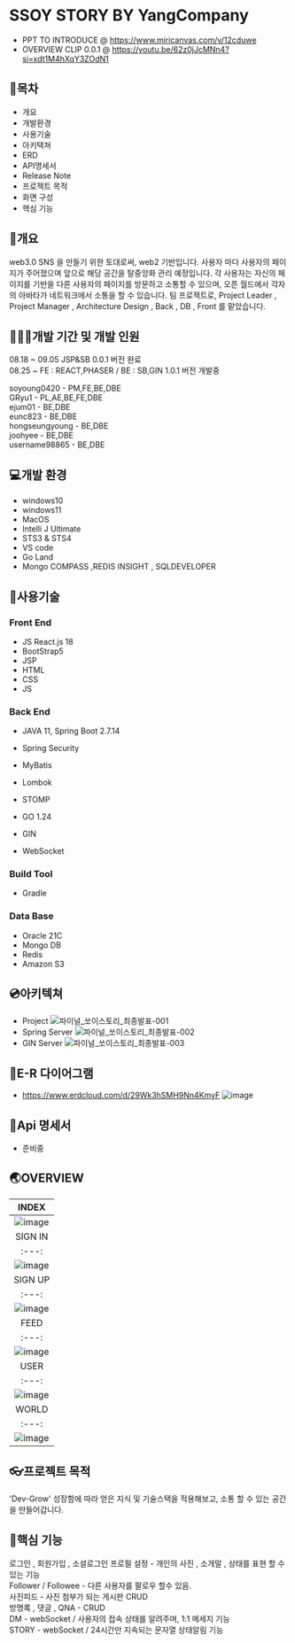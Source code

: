 # SSOY STORY BY YangCompany
- PPT TO INTRODUCE @ https://www.miricanvas.com/v/12cduwe
- OVERVIEW CLIP 0.0.1 @ https://youtu.be/62z0jJcMNn4?si=xdt1M4hXqY3ZOdN1

## 📖목차
- 개요
- 개발환경
- 사용기술
- 아키택쳐
- ERD
- API명세서
- Release Note
- 프로젝트 목적
- 화면 구성
- 핵심 기능

## 🧾개요

web3.0 SNS 을 만들기 위한 토대로써, web2 기반입니다.
사용자 마다 사용자의 페이지가 주어졌으며 앞으로 해당 공간을 탈중앙화 관리 예정입니다.
각 사용자는 자신의 페이지를 기반을 다른 사용자의 페이지를 방문하고 소통할 수 있으며, 오픈 월드에서 각자의 아바타가 네트워크에서 소통을 할 수 있습니다.
팀 프로젝트로, Project Leader , Project Manager , Architecture Design , Back , DB , Front 를 맡았습니다.

## 👨‍👦‍👦개발 기간 및 개발 인원

08.18 ~ 09.05 JSP&SB 0.0.1 버전 완료    
08.25 ~  FE : REACT,PHASER / BE : SB,GIN 1.0.1 버전 개발중

soyoung0420 - PM,FE,BE,DBE   
GRyu1 - PL,AE,BE,FE,DBE   
ejum01 - BE,DBE   
eunc823 - BE,DBE   
hongseungyoung - BE,DBE   
joohyee - BE,DBE   
username98865 - BE,DBE   

## 💻개발 환경
- windows10
- windows11
- MacOS
- Intelli J Ultimate
- STS3 & STS4
- VS code
- Go Land
- Mongo COMPASS ,REDIS INSIGHT , SQLDEVELOPER

## 💾사용기술

### Front End
- JS React.js 18
- BootStrap5
- JSP
- HTML
- CSS
- JS

### Back End
- JAVA 11, Spring Boot 2.7.14
- Spring Security
- MyBatis
- Lombok
- STOMP
  
- GO 1.24
- GIN
- WebSocket

### Build Tool
- Gradle

### Data Base
- Oracle 21C
- Mongo DB
- Redis
- Amazon S3

## 💿아키텍쳐
- Project
 ![파이널_쏘이스토리_최종발표-001](https://github.com/z352YangComapny/yangOffice/assets/125647772/12a96cda-7185-41dc-bbb0-efc94e357e06)
- Spring Server
 ![파이널_쏘이스토리_최종발표-002](https://github.com/z352YangComapny/yangOffice/assets/125647772/c7e41629-149c-4211-92c0-d7546fa0a3fc)
- GIN Server
  ![파이널_쏘이스토리_최종발표-003](https://github.com/z352YangComapny/yangOffice/assets/125647772/4defba48-07f0-404b-bb50-e9c738510989)

## 🔑E-R 다이어그램
- https://www.erdcloud.com/d/29Wk3hSMH9Nn4KmyF
![image](https://github.com/z352YangComapny/yangOffice/assets/125647772/4e71cdfe-0c0c-4340-9703-4d182fb1d712)
## 💎Api 명세서
- 준비중
## 🌏OVERVIEW
|INDEX|
|:---:|
|![image](https://github.com/z352YangComapny/yangOffice/assets/125647772/e43f07b1-1259-470d-aa21-07b3e96c4b07)|
|SIGN IN|
|:---:|
|![image](https://github.com/z352YangComapny/yangOffice/assets/125647772/834683a9-64f1-47f6-8125-4239b3b40071)|
|SIGN UP|FEED|
|:---:|
|![image](https://github.com/z352YangComapny/yangOffice/assets/125647772/fda8826e-af27-40ec-b419-d1190644ca96)|   
|FEED|
|:---:|
|![image](https://github.com/z352YangComapny/yangOffice/assets/125647772/0049c987-655e-428e-9705-41e8d145fb09)|   
|USER|
|:---:|
|![image](https://github.com/z352YangComapny/yangOffice/assets/125647772/c9c9d4ce-6832-4848-9567-d0631c209805)|
|WORLD|
|:---:|
|![image](https://github.com/z352YangComapny/yangOffice/assets/125647772/b979390c-021a-415d-86e8-a0d1079cae5b)|

## 👓프로젝트 목적
'Dev-Grow' 성장함에 따라 얻은 지식 및 기술스택을 적용해보고, 소통 할 수 있는 공간을 만들어갑니다.
## 🔎핵심 기능
로그인 , 회원가입 , 소셜로그인
프로필 설정 - 개인의 사진 , 소개말 , 상태를 표현 할 수 있는 기능   
Follower / Followee - 다른 사용자를 팔로우 할수 있음.   
사진피드 - 사진 첨부가 되는 게시판 CRUD   
방명록 , 댓글 , QNA - CRUD   
DM - webSocket / 사용자의 접속 상태를 알려주며, 1:1 메세지 기능  
STORY - webSocket / 24시간만 지속되는 문자열 상태알림 기능
